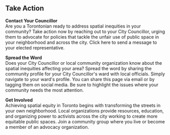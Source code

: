 ## Take Action

**Contact Your Councillor**  
Are you a Torontonian ready to address spatial inequities in your community? Take action now by reaching out to your City Councillor, urging them to advocate for policies that tackle the unfair use of public space in your neighborhood and across the city. Click here to send a message to your elected representative.

**Spread the Word**  
Does your City Councillor or local community organization know about the spatial inequities affecting your area? Spread the word by sharing the community profile for your City Councillor's ward with local officials. Simply navigate to your ward's profile. You can share this page via email or by tagging them on social media. Be sure to highlight the issues where your community needs the most attention.

**Get Involved**  
Achieving spatial equity in Toronto begins with transforming the streets in your own neighborhood. Local organizations provide resources, education, and organizing power to activists across the city working to create more equitable public spaces. Join a community group where you live or become a member of an advocacy organization.
